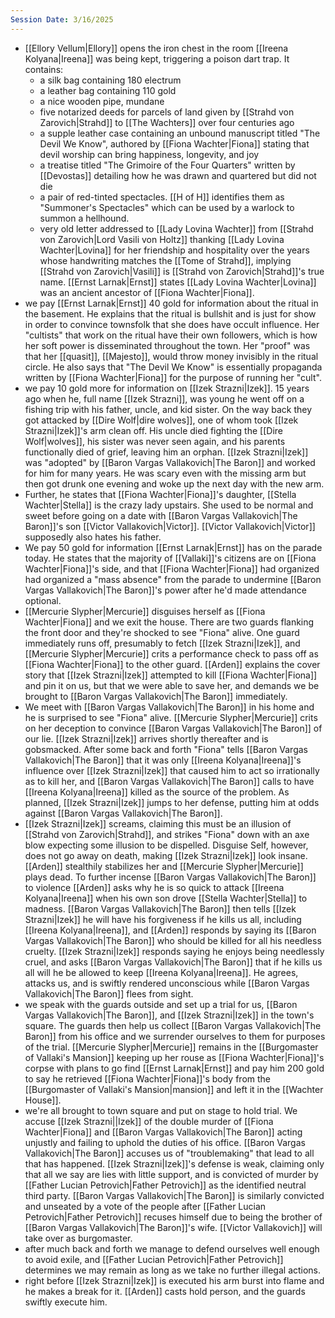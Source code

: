 ```yaml
---
Session Date: 3/16/2025
---
```

- [[Ellory Vellum|Ellory]] opens the iron chest in the room [[Ireena Kolyana|Ireena]] was being kept, triggering a poison dart trap. It contains:
	- a silk bag containing 180 electrum
	- a leather bag containing 110 gold
	- a nice wooden pipe, mundane
	- five notarized deeds for parcels of land given by [[Strahd von Zarovich|Strahd]] to [[The Wachters]] over four centuries ago
	- a supple leather case containing an unbound manuscript titled "The Devil We Know", authored by [[Fiona Wachter|Fiona]] stating that devil worship can bring happiness, longevity, and joy
	- a treatise titled "The Grimoire of the Four Quarters" written by [[Devostas]] detailing how he was drawn and quartered but did not die 
	- a pair of red-tinted spectacles. [[H of H]] identifies them as "Summoner's Spectacles" which can be used by a warlock to summon a hellhound.
	- very old letter addressed to [[Lady Lovina Wachter]] from [[Strahd von Zarovich|Lord Vasili von Holtz]] thanking [[Lady Lovina Wachter|Lovina]] for her friendship and hospitality over the years whose handwriting matches the [[Tome of Strahd]], implying [[Strahd von Zarovich|Vasili]] is [[Strahd von Zarovich|Strahd]]'s true name. [[Ernst Larnak|Ernst]] states [[Lady Lovina Wachter|Lovina]] was an ancient ancestor of [[Fiona Wachter|Fiona]].
- we pay [[Ernst Larnak|Ernst]] 40 gold for information about the ritual in the basement. He explains that the ritual is bullshit and is just for show in order to convince townsfolk that she does have occult influence. Her "cultists" that work on the ritual have their own followers, which is how her soft power is disseminated throughout the town. Her "proof" was that her [[quasit]], [[Majesto]], would throw money invisibly in the ritual circle. He also says that "The Devil We Know" is essentially propaganda written by [[Fiona Wachter|Fiona]] for the purpose of running her "cult".
- we pay 10 gold more for information on [[Izek Strazni|Izek]]. 15 years ago when he, full name [[Izek Strazni]], was young he went off on a fishing trip with his father, uncle, and kid sister. On the way back they got attacked by [[Dire Wolf|dire wolves]], one of whom took [[Izek Strazni|Izek]]'s arm clean off. His uncle died fighting the [[Dire Wolf|wolves]], his sister was never seen again, and his parents functionally died of grief, leaving him an orphan. [[Izek Strazni|Izek]] was "adopted" by [[Baron Vargas Vallakovich|The Baron]] and worked for him for many years. He was scary even with the missing arm but then got drunk one evening and woke up the next day with the new arm.
- Further, he states that [[Fiona Wachter|Fiona]]'s daughter, [[Stella Wachter|Stella]] is the crazy lady upstairs. She used to be normal and sweet before going on a date with [[Baron Vargas Vallakovich|The Baron]]'s son [[Victor Vallakovich|Victor]]. [[Victor Vallakovich|Victor]] supposedly also hates his father.
- We pay 50 gold for information [[Ernst Larnak|Ernst]] has on the parade today. He states that the majority of [[Vallaki]]'s citizens are on [[Fiona Wachter|Fiona]]'s side, and that [[Fiona Wachter|Fiona]] had organized had organized a "mass absence" from the parade to undermine [[Baron Vargas Vallakovich|The Baron]]'s power after he'd made attendance optional.
- [[Mercurie Slypher|Mercurie]] disguises herself as [[Fiona Wachter|Fiona]] and we exit the house. There are two guards flanking the front door and they're shocked to see "Fiona" alive. One guard immediately runs off, presumably to fetch [[Izek Strazni|Izek]], and [[Mercurie Slypher|Mercurie]] crits a performance check to pass off as [[Fiona Wachter|Fiona]] to the other guard. [[Arden]] explains the cover story that [[Izek Strazni|Izek]] attempted to kill [[Fiona Wachter|Fiona]] and pin it on us, but that we were able to save her, and demands we be brought to [[Baron Vargas Vallakovich|The Baron]] immediately.
- We meet with [[Baron Vargas Vallakovich|The Baron]] in his home and he is surprised to see "Fiona" alive. [[Mercurie Slypher|Mercurie]] crits on her deception to convince [[Baron Vargas Vallakovich|The Baron]] of our lie. [[Izek Strazni|Izek]] arrives shortly thereafter and is gobsmacked. After some back and forth "Fiona" tells [[Baron Vargas Vallakovich|The Baron]] that it was only [[Ireena Kolyana|Ireena]]'s influence over [[Izek Strazni|Izek]] that caused him to act so irrationally as to kill her, and [[Baron Vargas Vallakovich|The Baron]] calls to have [[Ireena Kolyana|Ireena]] killed as the source of the problem. As planned, [[Izek Strazni|Izek]] jumps to her defense, putting him at odds against [[Baron Vargas Vallakovich|The Baron]].
- [[Izek Strazni|Izek]] screams, claiming this must be an illusion of [[Strahd von Zarovich|Strahd]], and strikes "Fiona" down with an axe blow expecting some illusion to be dispelled. Disguise Self, however, does not go away on death, making [[Izek Strazni|Izek]] look insane. [[Arden]] stealthily stabilizes her and [[Mercurie Slypher|Mercurie]] plays dead. To further incense [[Baron Vargas Vallakovich|The Baron]] to violence [[Arden]] asks why he is so quick to attack [[Ireena Kolyana|Ireena]] when his own son drove [[Stella Wachter|Stella]] to madness. [[Baron Vargas Vallakovich|The Baron]] then tells [[Izek Strazni|Izek]] he will have his forgiveness if he kills us all, including [[Ireena Kolyana|Ireena]], and [[Arden]] responds by saying its [[Baron Vargas Vallakovich|The Baron]] who should be killed for all his needless cruelty. [[Izek Strazni|Izek]] responds saying he enjoys being needlessly cruel, and asks [[Baron Vargas Vallakovich|The Baron]] that if he kills us all will he be allowed to keep [[Ireena Kolyana|Ireena]]. He agrees, attacks us, and is swiftly rendered unconscious while [[Baron Vargas Vallakovich|The Baron]] flees from sight.
- we speak with the guards outside and set up a trial for us, [[Baron Vargas Vallakovich|The Baron]], and [[Izek Strazni|Izek]] in the town's square. The guards then help us collect [[Baron Vargas Vallakovich|The Baron]] from his office and we surrender ourselves to them for purposes of the trial. [[Mercurie Slypher|Mercurie]] remains in the [[Burgomaster of Vallaki's Mansion]] keeping up her rouse as [[Fiona Wachter|Fiona]]'s corpse with plans to go find [[Ernst Larnak|Ernst]] and pay him 200 gold to say he retrieved [[Fiona Wachter|Fiona]]'s body from the [[Burgomaster of Vallaki's Mansion|mansion]] and left it in the [[Wachter House]].
- we're all brought to town square and put on stage to hold trial. We accuse [[Izek Strazni||Izek]] of the double murder of [[Fiona Wachter|Fiona]] and [[Baron Vargas Vallakovich|The Baron]] acting unjustly and failing to uphold the duties of his office. [[Baron Vargas Vallakovich|The Baron]] accuses us of "troublemaking" that lead to all that has happened. [[Izek Strazni|Izek]]'s defense is weak, claiming only that all we say are lies with little support, and is convicted of murder by [[Father Lucian Petrovich|Father Petrovich]] as the identified neutral third party. [[Baron Vargas Vallakovich|The Baron]] is similarly convicted and unseated by a vote of the people after [[Father Lucian Petrovich|Father Petrovich]] recuses himself due to being the brother of [[Baron Vargas Vallakovich|The Baron]]'s wife. [[Victor Vallakovich]] will take over as burgomaster.
- after much back and forth we manage to defend ourselves well enough to avoid exile, and [[Father Lucian Petrovich|Father Petrovich]] determines we may remain as long as we take no further illegal actions.
- right before [[Izek Strazni|Izek]] is executed his arm burst into flame and he makes a break for it. [[Arden]] casts hold person, and the guards swiftly execute him.